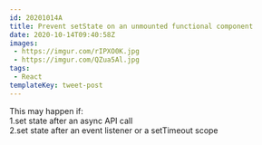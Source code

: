 ```yaml
---
id: 20201014A
title: Prevent setState on an unmounted functional component
date: 2020-10-14T09:40:58Z
images:
 - https://imgur.com/rIPXO0K.jpg
 - https://imgur.com/QZua5Al.jpg
tags: 
 - React
templateKey: tweet-post
---
```

This may happen if:<br />
1.set state after an async API call<br />
2.set state after an event listener or a setTimeout scope

